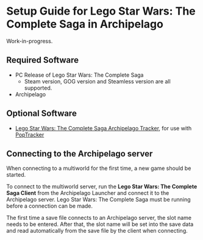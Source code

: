 # Setup Guide for Lego Star Wars: The Complete Saga in Archipelago

Work-in-progress.

## Required Software
- PC Release of Lego Star Wars: The Complete Saga
  - Steam version, GOG version and Steamless version are all supported.
- Archipelago

## Optional Software
- [Lego Star Wars: The Complete Saga Archipelago Tracker](todo), for use with [PopTracker](https://github.com/black-sliver/PopTracker/releases)

## Connecting to the Archipelago server
When connecting to a multiworld for the first time, a new game should be started.

To connect to the multiworld server, run the **Lego Star Wars: The Complete Saga Client** from the Archipelago Launcher
and connect it to the Archipelago server. Lego Star Wars: The Complete Saga must be running before a connection can be
made.

The first time a save file connects to an Archipelago server, the slot name needs to be entered. After that, the slot
name will be set into the save data and read automatically from the save file by the client when connecting.